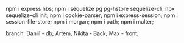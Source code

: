 npm i express hbs;
npm i sequelize pg pg-hstore sequelize-cli;
npx sequelize-cli init;
npm i cookie-parser;
npm i express-session;
npm i session-file-store;
npm i morgan;
npm i path;
npm i multer;

branch: 
Daniil - db;
Artem, Nikita - Back;
Max - front;


